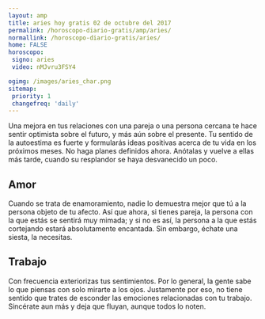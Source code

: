 ```yaml
---
layout: amp
title: aries hoy gratis 02 de octubre del 2017 
permalink: /horoscopo-diario-gratis/amp/aries/
normallink: /horoscopo-diario-gratis/aries/
home: FALSE
horoscopo:
 signo: aries
 video: nMJvru3FSY4

ogimg: /images/aries_char.png
sitemap:
 priority: 1
 changefreq: 'daily'
---
```



Una mejora en tus relaciones con una pareja o una persona cercana te hace sentir optimista sobre el futuro, y más aún sobre el presente. Tu sentido de la autoestima es fuerte y formularás ideas positivas acerca de tu vida en los próximos meses. No haga planes definidos ahora. Anótalas y vuelve a ellas más tarde, cuando su resplandor se haya desvanecido un poco.

## Amor

Cuando se trata de enamoramiento, nadie lo demuestra mejor que tú a la persona objeto de tu afecto. Así que ahora, si tienes pareja, la persona con la que estás se sentirá muy mimada; y si no es así, la persona a la que estás cortejando estará absolutamente encantada. Sin embargo, échate una siesta, la necesitas.

## Trabajo

Con frecuencia exteriorizas tus sentimientos. Por lo general, la gente sabe lo que piensas con solo mirarte a los ojos. Justamente por eso, no tiene sentido que trates de esconder las emociones relacionadas con tu trabajo. Sincérate aun más y deja que fluyan, aunque todos lo noten.